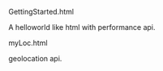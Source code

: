 GettingStarted.html

  A helloworld like html with performance api.

myLoc.html

  geolocation api.
